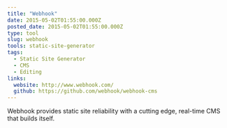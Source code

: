 ```yaml
---
title: "Webhook"
date: 2015-05-02T01:55:00.000Z
posted_date: 2015-05-02T01:55:00.000Z
type: tool
slug: webhook
tools: static-site-generator
tags:
  - Static Site Generator
  - CMS
  - Editing
links:
  website: http://www.webhook.com/
  github: https://github.com/webhook/webhook-cms
---
```

Webhook provides static site reliability with a cutting edge, real-time CMS that builds itself.




